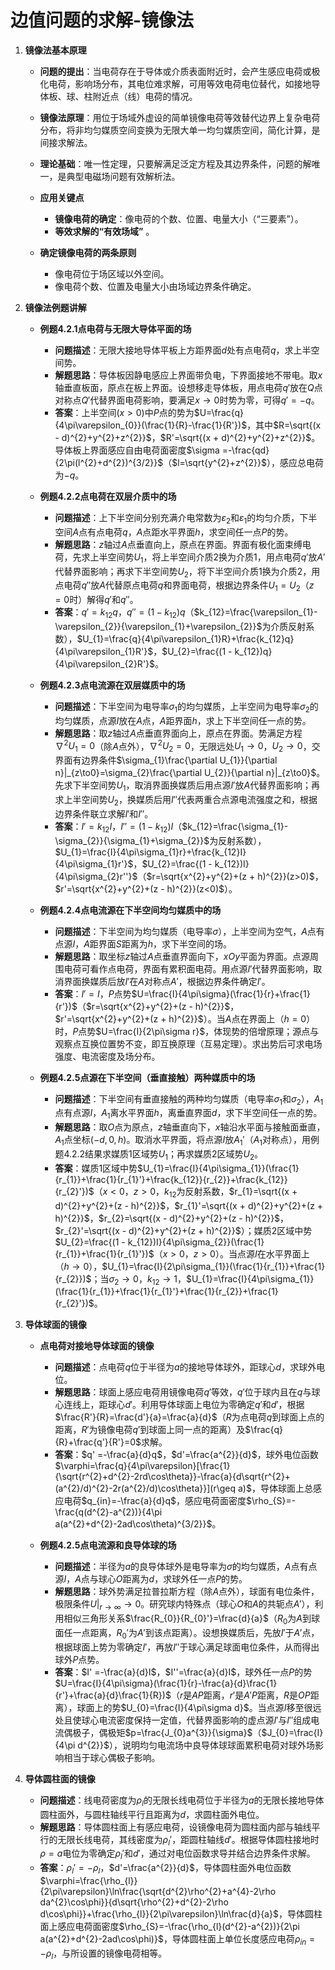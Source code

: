 # 边值问题的求解-镜像法

1. **镜像法基本原理**

    * **问题的提出**：当电荷存在于导体或介质表面附近时，会产生感应电荷或极化电荷，影响场分布，其电位难求解，可用等效电荷电位替代，如接地导体板、球、柱附近点（线）电荷的情况。
    * **镜像法原理**：用位于场域外虚设的简单镜像电荷等效替代边界上复杂电荷分布，将非均匀媒质空间变换为无限大单一均匀媒质空间，简化计算，是间接求解法。
    * **理论基础**：唯一性定理，只要解满足泛定方程及其边界条件，问题的解唯一，是典型电磁场问题有效解析法。
    * **应用关键点**

      * **镜像电荷的确定**：像电荷的个数、位置、电量大小（“三要素”）。
      * **等效求解的“有效场域”** 。
    * **确定镜像电荷的两条原则**

      * <span data-type="text" style="background-color: var(--b3-card-error-background); color: var(--b3-card-error-color);">像电荷位于场区域以外空间。</span>
      * 像电荷个数、位置及电量大小由场域边界条件确定。
2. **镜像法例题讲解**

    * **例题4.2.1点电荷与无限大导体平面的场**

      * **问题描述**：无限大接地导体平板上方距界面$d$处有点电荷$q$，求上半空间势。
      * **解题思路**：导体板因静电感应上界面带负电，下界面接地不带电。取$x$轴垂直板面，原点在板上界面。设想移走导体板，用点电荷$q'$放在$Q$点对称点$Q'$代替界面电荷影响，要满足$x\to0$时势为零，可得$q' = -q$。
      * **答案**：上半空间$(x>0)$中$P$点的势为$U=\frac{q}{4\pi\varepsilon_{0}}(\frac{1}{R}-\frac{1}{R'})$，其中$R=\sqrt{(x - d)^{2}+y^{2}+z^{2}}$，$R'=\sqrt{(x + d)^{2}+y^{2}+z^{2}}$。导体板上界面感应自由电荷面密度$\sigma =-\frac{qd}{2\pi(l^{2}+d^{2})^{3/2}}$（$l=\sqrt{y^{2}+z^{2}}$），感应总电荷为$-q$。
    * **例题4.2.2点电荷在双层介质中的场**

      * **问题描述**：上下半空间分别充满介电常数为$\varepsilon_{2}$和$\varepsilon_{1}$的均匀介质，下半空间$A$点有点电荷$q$，$A$点距水平界面$h$，求空间任一点$P$的势。
      * **解题思路**：$z$轴过$A$点垂直向上，原点在界面。界面有极化面束缚电荷，先求上半空间势$U_{1}$，将上半空间介质$2$换为介质$1$，用点电荷$q'$放$A'$代替界面影响；再求下半空间势$U_{2}$，将下半空间介质$1$换为介质$2$，用点电荷$q''$放$A$代替原点电荷$q$和界面电荷，根据边界条件$U_{1}=U_{2}$（$z = 0$时）解得$q'$和$q''$。
      * **答案**：$q' = k_{12}q$，$q''=(1 - k_{12})q$（$k_{12}=\frac{\varepsilon_{1}-\varepsilon_{2}}{\varepsilon_{1}+\varepsilon_{2}}$为介质反射系数），$U_{1}=\frac{q}{4\pi\varepsilon_{1}R}+\frac{k_{12}q}{4\pi\varepsilon_{1}R'}$，$U_{2}=\frac{(1 - k_{12})q}{4\pi\varepsilon_{2}R'}$。
    * **例题4.2.3点电流源在双层媒质中的场**

      * **问题描述**：下半空间为电导率$\sigma_{1}$的均匀媒质，上半空间为电导率$\sigma_{2}$的均匀媒质，点源$I$放在$A$点，$A$距界面$h$，求上下半空间任一点的势。
      * **解题思路**：取$z$轴过$A$点垂直界面向上，原点在界面。势满足方程$\nabla^{2}U_{1}=0$（除$A$点外），$\nabla^{2}U_{2}=0$，无限远处$U_{1}\to0$，$U_{2}\to0$，交界面有边界条件$\sigma_{1}\frac{\partial U_{1}}{\partial n}|_{z\to0}=\sigma_{2}\frac{\partial U_{2}}{\partial n}|_{z\to0}$。先求下半空间势$U_{1}$，取消界面换媒质后用点源$I'$放$A$代替界面影响；再求上半空间势$U_{2}$，换媒质后用$I''$代表两重合点源电流强度之和，根据边界条件联立求解$I'$和$I''$。
      * **答案**：$I' = k_{12}I$，$I''=(1 - k_{12})I$（$k_{12}=\frac{\sigma_{1}-\sigma_{2}}{\sigma_{1}+\sigma_{2}}$为反射系数），$U_{1}=\frac{I}{4\pi\sigma_{1}r}+\frac{k_{12}I}{4\pi\sigma_{1}r'}$，$U_{2}=\frac{(1 - k_{12})I}{4\pi\sigma_{2}r''}$（$r=\sqrt{x^{2}+y^{2}+(z + h)^{2}}(z>0)$，$r'=\sqrt{x^{2}+y^{2}+(z - h)^{2}}(z<0)$）。
    * **例题4.2.4点电流源在下半空间均匀媒质中的场**

      * **问题描述**：下半空间为均匀媒质（电导率$\sigma$），上半空间为空气，$A$点有点源$I$，$A$距界面$S$距离为$h$，求下半空间的场。
      * **解题思路**：取坐标$z$轴过$A$点垂直界面向下，$xOy$平面为界面。点源周围电荷可看作点电荷，界面有累积面电荷。用点源$I'$代替界面影响，取消界面换媒质后放$I'$在$A$对称点$A'$，根据边界条件确定$I'$。
      * **答案**：$I' = I$，$P$点势$U=\frac{I}{4\pi\sigma}(\frac{1}{r}+\frac{1}{r'})$（$r=\sqrt{x^{2}+y^{2}+(z - h)^{2}}$，$r'=\sqrt{x^{2}+y^{2}+(z + h)^{2}}$）。当$A$点在界面上（$h = 0$）时，$P$点势$U=\frac{I}{2\pi\sigma r}$，体现势的倍增原理；源点与观察点互换位置势不变，即互换原理（互易定理）。求出势后可求电场强度、电流密度及场分布。
    * **例题4.2.5点源在下半空间（垂直接触）两种媒质中的场**

      * **问题描述**：下半空间有垂直接触的两种均匀媒质（电导率$\sigma_{1}$和$\sigma_{2}$），$A_{1}$点有点源$I$，$A_{1}$离水平界面$h$，离垂直界面$d$，求下半空间任一点的势。
      * **解题思路**：取$O$点为原点，$z$轴垂直向下，$x$轴沿水平面与接触面垂直，$A_{1}$点坐标$( - d,0,h)$。取消水平界面，将点源$I$放$A_{1}'$（$A_{1}$对称点），用例题4.2.2结果求媒质$1$区域势$U_{1}$；再求媒质$2$区域势$U_{2}$。
      * **答案**：媒质$1$区域中势$U_{1}=\frac{I}{4\pi\sigma_{1}}(\frac{1}{r_{1}}+\frac{1}{r_{1}'}+\frac{k_{12}}{r_{2}}+\frac{k_{12}}{r_{2}'})$（$x<0$，$z>0$，$k_{12}$为反射系数，$r_{1}=\sqrt{(x + d)^{2}+y^{2}+(z - h)^{2}}$，$r_{1}'=\sqrt{(x + d)^{2}+y^{2}+(z + h)^{2}}$，$r_{2}=\sqrt{(x - d)^{2}+y^{2}+(z - h)^{2}}$，$r_{2}'=\sqrt{(x - d)^{2}+y^{2}+(z + h)^{2}}$）；媒质$2$区域中势$U_{2}=\frac{(1 - k_{12})I}{4\pi\sigma_{2}}(\frac{1}{r_{1}}+\frac{1}{r_{1}'})$（$x>0$，$z>0$）。当点源$I$在水平界面上（$h\to0$），$U_{1}=\frac{I}{2\pi\sigma_{1}}(\frac{1}{r_{1}}+\frac{1}{r_{2}})$；当$\sigma_{2}\to0$，$k_{12}\to1$，$U_{1}=\frac{I}{4\pi\sigma_{1}}(\frac{1}{r_{1}}+\frac{1}{r_{1}'}+\frac{1}{r_{2}}+\frac{1}{r_{2}'})$。
3. **导体球面的镜像**

    * **点电荷对接地导体球面的镜像**

      * **问题描述**：点电荷$q$位于半径为$a$的接地导体球外，距球心$d$，求球外电位。
      * **解题思路**：球面上感应电荷用镜像电荷$q'$等效，$q'$位于球内且在$q$与球心连线上，距球心$d'$。利用导体球面上电位为零确定$q'$和$d'$，根据$\frac{R'}{R}=\frac{d'}{a}=\frac{a}{d}$（$R$为点电荷$q$到球面上点的距离，$R'$为镜像电荷$q'$到球面上同一点的距离）及$\frac{q}{R}+\frac{q'}{R'}=0$求解。
      * **答案**：$q' =-\frac{a}{d}q$，$d'=\frac{a^{2}}{d}$，球外电位函数$\varphi=\frac{q}{4\pi\varepsilon}[\frac{1}{\sqrt{r^{2}+d^{2}-2rd\cos\theta}}-\frac{a}{d\sqrt{r^{2}+(a^{2}/d)^{2}-2r(a^{2}/d)\cos\theta}}](r\geq a)$，导体球面上总感应电荷$q_{in}=-\frac{a}{d}q$，感应电荷面密度$\rho_{S}=-\frac{q(d^{2}-a^{2})}{4\pi a(a^{2}+d^{2}-2ad\cos\theta)^{3/2}}$。
    * **例题4.2.5点电流源和良导体球的场**

      * **问题描述**：半径为$a$的良导体球外是电导率为$\sigma$的均匀媒质，$A$点有点源$I$，$A$点与球心$O$距离为$d$，求球外任一点$P$的势。
      * **解题思路**：球外势满足拉普拉斯方程（除$A$点外），球面有电位条件，极限条件$U|_{r\to\infty}\to0$。研究球内特殊点（球心$O$和$A$的共轭点$A'$），利用相似三角形关系$\frac{R_{0}}{R_{0}'}=\frac{d}{a}$（$R_{0}$为$A$到球面任一点距离，$R_{0}'$为$A'$到该点距离）。设想换媒质后，先放$I'$于$A'$点，根据球面上势为零确定$I'$，再放$I''$于球心满足球面电位条件，从而得出球外$P$点势。
      * **答案**：$I' =-\frac{a}{d}I$，$I''=\frac{a}{d}I$，球外任一点$P$的势$U=\frac{I}{4\pi\sigma}(\frac{1}{r}-\frac{a}{d}\frac{1}{r'}+\frac{a}{d}\frac{1}{R})$（$r$是$AP$距离，$r'$是$A'P$距离，$R$是$OP$距离），球面上的势$U_{0}=\frac{I}{4\pi\sigma d}$。当点源$I$移至很远处且使球心电流密度保持一定值，代替界面影响的虚点源$I'$与$I''$组成电流偶极子，偶极矩$p=\frac{J_{0}a^{3}}{\sigma}$（$J_{0}=\frac{I}{4\pi d^{2}}$），说明均匀电流场中良导体球球面累积电荷对球外场影响相当于球心偶极子影响。
4. **导体圆柱面的镜像**

    * **问题描述**：线电荷密度为$\rho_{l}$的无限长线电荷位于半径为$a$的无限长接地导体圆柱面外，与圆柱轴线平行且距离为$d$，求圆柱面外电位。
    * **解题思路**：导体圆柱面上有感应电荷，设镜像电荷为圆柱面内部与轴线平行的无限长线电荷，其线密度为$\rho_{l}'$，距圆柱轴线$d'$。根据导体圆柱接地时$\rho = a$电位为零确定$\rho_{l}'$和$d'$，通过对电位函数求导并结合边界条件求解。
    * **答案**：$\rho_{l}' =-\rho_{l}$，$d'=\frac{a^{2}}{d}$，导体圆柱面外电位函数$\varphi=\frac{\rho_{l}}{2\pi\varepsilon}\ln\frac{\sqrt{d^{2}\rho^{2}+a^{4}-2\rho da^{2}\cos\phi}}{d\sqrt{\rho^{2}+d^{2}-2\rho d\cos\phi}}+\frac{\rho_{l}}{2\pi\varepsilon}\ln\frac{d}{a}$，导体圆柱面上感应电荷面密度$\rho_{S}=-\frac{\rho_{l}(d^{2}-a^{2})}{2\pi a(a^{2}+d^{2}-2ad\cos\phi)}$，导体圆柱面上单位长度感应电荷$\rho_{in}=-\rho_{l}$，与所设置的镜像电荷相等。
